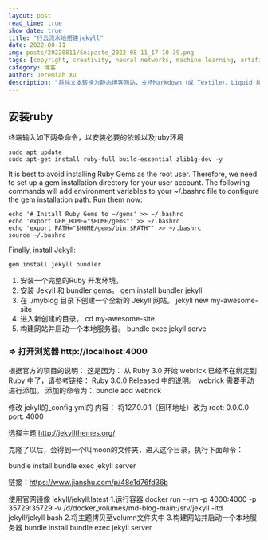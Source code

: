 ```yaml
---
layout: post
read_time: true
show_date: true
title: "行云流水地搭建jekyll"
date: 2022-08-11
img: posts/20220811/Snipaste_2022-08-11_17-10-39.png
tags: [copyright, creativity, neural networks, machine learning, artificial intelligence]
category: 博客
author: Jeremiah Xu
description: "将纯文本转换为静态博客网站，支持Markdown（或 Textile）、Liquid 和 HTML & CSS 构建可发布的静态网站。"
---
```


## 安装ruby
终端输入如下两条命令，以安装必要的依赖以及ruby环境
```
sudo apt update
sudo apt-get install ruby-full build-essential zlib1g-dev -y
```
It is best to avoid installing Ruby Gems as the root user. Therefore, we need to set up a gem installation directory for your user account. The following commands will add environment variables to your ~/.bashrc file to configure the gem installation path. Run them now:
```
echo '# Install Ruby Gems to ~/gems' >> ~/.bashrc
echo 'export GEM_HOME="$HOME/gems"' >> ~/.bashrc
echo 'export PATH="$HOME/gems/bin:$PATH"' >> ~/.bashrc
source ~/.bashrc
```
Finally, install Jekyll:

```
gem install jekyll bundler
```

1. 安装一个完整的Ruby 开发环境。
2. 安装 Jekyll 和 bundler gems。
  gem install bundler jekyll
3. 在 ./myblog 目录下创建一个全新的 Jekyll 网站。
  jekyll new my-awesome-site
4. 进入新创建的目录。
  cd my-awesome-site
5. 构建网站并启动一个本地服务器。
  bundle exec jekyll serve
### => 打开浏览器 http://localhost:4000


根据官方的项目的说明：
这是因为：
从 Ruby 3.0 开始 webrick 已经不在绑定到 Ruby 中了，请参考链接： Ruby 3.0.0 Released 中的说明。
webrick 需要手动进行添加。
添加的命令为：
bundle add webrick

修改 jekyll的_config.yml的 内容：
将127.0.0.1（回环地址）改为
root: 0.0.0.0
port: 4000

选择主题
http://jekyllthemes.org/

克隆了以后，会得到一个叫moon的文件夹，进入这个目录，执行下面命令：

bundle install
bundle exec jekyll server

链接：https://www.jianshu.com/p/48e1d76fd36b


使用官网镜像
jekyll/jekyll:latest
1.运行容器
docker run --rm -p 4000:4000 -p 35729:35729 -v /d/docker_volumes/md-blog-main:/srv/jekyll -itd jekyll/jekyll bash
2.将主题拷贝至volumn文件夹中
3.构建网站并启动一个本地服务器
bundle install
bundle exec jekyll server


